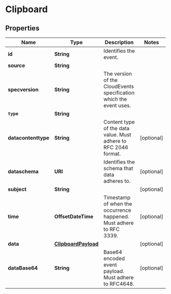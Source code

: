 

# Clipboard


## Properties

Name | Type | Description | Notes
------------ | ------------- | ------------- | -------------
**id** | **String** | Identifies the event. | 
**source** | **String** |  | 
**specversion** | **String** | The version of the CloudEvents specification which the event uses. | 
**`type`** | **String** |  | 
**datacontenttype** | **String** | Content type of the data value. Must adhere to RFC 2046 format. |  [optional]
**dataschema** | **URI** | Identifies the schema that data adheres to. |  [optional]
**subject** | **String** |  |  [optional]
**time** | **OffsetDateTime** | Timestamp of when the occurrence happened. Must adhere to RFC 3339. |  [optional]
**data** | [**ClipboardPayload**](ClipboardPayload.md) |  |  [optional]
**dataBase64** | **String** | Base64 encoded event payload. Must adhere to RFC4648. |  [optional]



